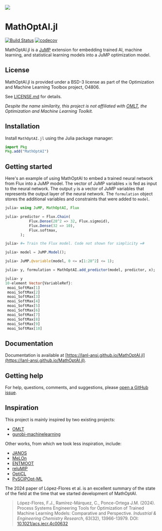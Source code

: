 ![](https://upload.wikimedia.org/wikipedia/commons/2/22/Standing_Moai_at_Ahu_Tongariki%2C_Easter_Island%2C_Pacific_Ocean.jpg)

# MathOptAI.jl

[![Build Status](https://github.com/lanl-ansi/MathOptAI.jl/workflows/CI/badge.svg)](https://github.com/lanl-ansi/MathOptAI.jl/actions?query=workflow%3ACI)
[![codecov](https://codecov.io/gh/lanl-ansi/MathOptAI.jl/branch/main/graph/badge.svg)](https://codecov.io/gh/lanl-ansi/MathOptAI.jl)

MathOptAI.jl is a [JuMP](https://jump.dev) extension for embedding trained AI,
machine learning, and statistical learning models into a JuMP optimization
model.

## License

MathOptAI.jl is provided under a BSD-3 license as part of the Optimization and
Machine Learning Toolbox project, O4806.

See [LICENSE.md](https://github.com/lanl-ansi/MathOptAI.jl/blob/main/LICENSE.md)
for details.

_Despite the name similarity, this project is not affiliated with
[OMLT](https://github.com/cog-imperial/OMLT), the Optimization and Machine
Learning Toolkit._

## Installation

Install `MathOptAI.jl` using the Julia package manager:
```julia
import Pkg
Pkg.add("MathOptAI")
```

## Getting started

Here's an example of using MathOptAI to embed a trained neural network from Flux
into a JuMP model. The vector of JuMP variables `x` is fed as input to the
neural network. The output `y` is a vector of JuMP variables that represents the
output layer of the neural network. The `formulation` object stores the
additional variables and constraints that were added to `model`.

```julia
julia> using JuMP, MathOptAI, Flux

julia> predictor = Flux.Chain(
           Flux.Dense(28^2 => 32, Flux.sigmoid),
           Flux.Dense(32 => 10),
           Flux.softmax,
       );

julia> #= Train the Flux model. Code not shown for simplicity =#

julia> model = JuMP.Model();

julia> JuMP.@variable(model, 0 <= x[1:28^2] <= 1);

julia> y, formulation = MathOptAI.add_predictor(model, predictor, x);

julia> y
10-element Vector{VariableRef}:
 moai_SoftMax[1]
 moai_SoftMax[2]
 moai_SoftMax[3]
 moai_SoftMax[4]
 moai_SoftMax[5]
 moai_SoftMax[6]
 moai_SoftMax[7]
 moai_SoftMax[8]
 moai_SoftMax[9]
 moai_SoftMax[10]
```

## Documentation

Documentation is available at
[https://lanl-ansi.github.io/MathOptAI.jl](https://lanl-ansi.github.io/MathOptAI.jl).

## Getting help

For help, questions, comments, and suggestions, please [open a GitHub issue](https://github.com/lanl-ansi/MathOptAI.jl/issues/new).

## Inspiration

This project is mainly inspired by two existing projects:

 * [OMLT](https://github.com/cog-imperial/OMLT)
 * [gurobi-machinelearning](https://github.com/Gurobi/gurobi-machinelearning)

Other works, from which we took less inspiration, include:

 * [JANOS](https://github.com/INFORMSJoC/2020.1023)
 * [MeLOn](https://git.rwth-aachen.de/avt-svt/public/MeLOn)
 * [ENTMOOT](https://github.com/cog-imperial/entmoot)
 * [reluMIP](https://github.com/process-intelligence-research/ReLU_ANN_MILP)
 * [OptiCL](https://github.com/hwiberg/OptiCL)
 * [PySCIPOpt-ML](https://github.com/Opt-Mucca/PySCIPOpt-ML)

The 2024 paper of López-Flores et al. is an excellent summary of the state of
the field at the time that we started development of MathOptAI.

> López-Flores, F.J., Ramírez-Márquez, C., Ponce-Ortega J.M. (2024). Process
> Systems Engineering Tools for Optimization of Trained Machine Learning Models:
> Comparative and Perspective. _Industrial & Engineering Chemistry Research_,
> 63(32), 13966-13979. DOI: [10.1021/acs.iecr.4c00632](https://pubs.acs.org/doi/abs/10.1021/acs.iecr.4c00632)
